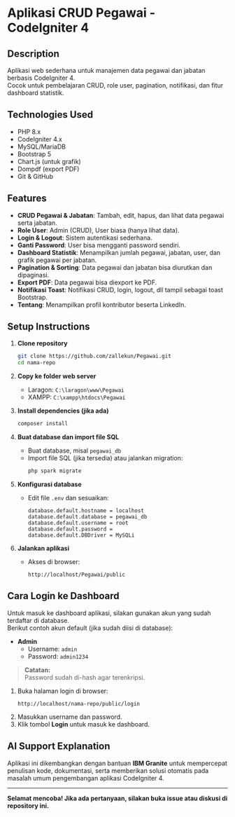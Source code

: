 # Aplikasi CRUD Pegawai - CodeIgniter 4

## Description
Aplikasi web sederhana untuk manajemen data pegawai dan jabatan berbasis CodeIgniter 4.  
Cocok untuk pembelajaran CRUD, role user, pagination, notifikasi, dan fitur dashboard statistik.

## Technologies Used
- PHP 8.x
- CodeIgniter 4.x
- MySQL/MariaDB
- Bootstrap 5
- Chart.js (untuk grafik)
- Dompdf (export PDF)
- Git & GitHub

## Features
- **CRUD Pegawai & Jabatan**: Tambah, edit, hapus, dan lihat data pegawai serta jabatan.
- **Role User**: Admin (CRUD), User biasa (hanya lihat data).
- **Login & Logout**: Sistem autentikasi sederhana.
- **Ganti Password**: User bisa mengganti password sendiri.
- **Dashboard Statistik**: Menampilkan jumlah pegawai, jabatan, user, dan grafik pegawai per jabatan.
- **Pagination & Sorting**: Data pegawai dan jabatan bisa diurutkan dan dipaginasi.
- **Export PDF**: Data pegawai bisa diexport ke PDF.
- **Notifikasi Toast**: Notifikasi CRUD, login, logout, dll tampil sebagai toast Bootstrap.
- **Tentang**: Menampilkan profil kontributor beserta LinkedIn.

## Setup Instructions

1. **Clone repository**
   ```sh
   git clone https://github.com/zallekun/Pegawai.git
   cd nama-repo
   ```

2. **Copy ke folder web server**
   - Laragon: `C:\laragon\www\Pegawai`
   - XAMPP: `C:\xampp\htdocs\Pegawai`

3. **Install dependencies (jika ada)**
   ```sh
   composer install
   ```

4. **Buat database dan import file SQL**
   - Buat database, misal `pegawai_db`
   - Import file SQL (jika tersedia) atau jalankan migration:
     ```sh
     php spark migrate
     ```

5. **Konfigurasi database**
   - Edit file `.env` dan sesuaikan:
     ```
     database.default.hostname = localhost
     database.default.database = pegawai_db
     database.default.username = root
     database.default.password =
     database.default.DBDriver = MySQLi
     ```

6. **Jalankan aplikasi**
   - Akses di browser:  
     ```
     http://localhost/Pegawai/public
     ```

## Cara Login ke Dashboard

Untuk masuk ke dashboard aplikasi, silakan gunakan akun yang sudah terdaftar di database.  
Berikut contoh akun default (jika sudah diisi di database):

- **Admin**
  - Username: `admin`
  - Password: `admin1234`


> **Catatan:**  
> Password sudah di-hash agar terenkripsi.

1. Buka halaman login di browser:  
   ```
   http://localhost/nama-repo/public/login
   ```
2. Masukkan username dan password.
3. Klik tombol **Login** untuk masuk ke dashboard.

## AI Support Explanation

Aplikasi ini dikembangkan dengan bantuan **IBM Granite** untuk mempercepat penulisan kode, dokumentasi, serta memberikan solusi otomatis pada masalah umum pengembangan aplikasi CodeIgniter 4.

---

**Selamat mencoba! Jika ada pertanyaan, silakan buka issue atau diskusi di repository ini.**
